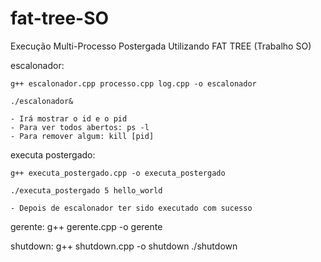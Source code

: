 # fat-tree-SO
Execução Multi-Processo Postergada Utilizando FAT TREE (Trabalho SO)

escalonador:

	g++ escalonador.cpp processo.cpp log.cpp -o escalonador

	./escalonador&

	- Irá mostrar o id e o pid
	- Para ver todos abertos: ps -l
	- Para remover algum: kill [pid]
	
executa postergado:

	g++ executa_postergado.cpp -o executa_postergado

	./executa_postergado 5 hello_world

	- Depois de escalonador ter sido executado com sucesso

gerente:
	g++ gerente.cpp -o gerente
	
shutdown:
	g++ shutdown.cpp -o shutdown
	./shutdown

